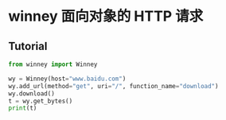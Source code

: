 # winney 面向对象的 HTTP 请求  

## Tutorial
``` python
from winney import Winney

wy = Winney(host="www.baidu.com")
wy.add_url(method="get", uri="/", function_name="download")
wy.download()
t = wy.get_bytes()
print(t)
```
